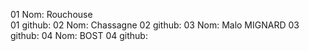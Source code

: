 01 Nom: Rouchouse   
01 github: 
02 Nom: Chassagne
02 github: 
03 Nom: Malo MIGNARD
03 github: 
04 Nom: BOST
04 github: 